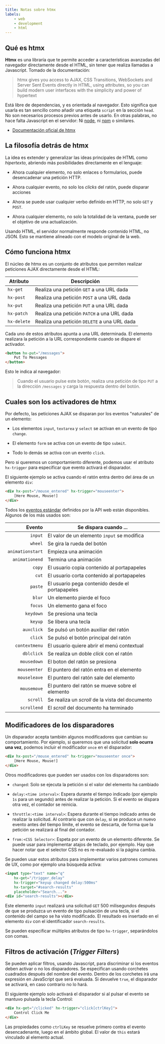 ```yaml
---
title: Notas sobre htmx
labels:
    - web
    - development
    - html
---
```


## Qué es htmx

**Htmx** es una libraría que te permite acceder a características
avanzadas del navegador directamente desde el HTML, sin tener que
realiza llamadas a Javascript. Tomado de la documentación:

> htmx gives you access to AJAX, CSS Transitions, WebSockets and
> Server Sent Events directly in HTML, using attributes, so you
> can build modern user interfaces with the simplicity and power
> of hypertext

Está libre de dependencias, y es orientada al navegador. Esto significa
que usarla es tan sencillo como añadir una etiqueta `script` en la
sección `head`. No son necesarios procesos previos antes de usarlo. En otras
palabras, no hace falta Javascript en el servidor: Ni
[node](https://nodejs.org/es), ni [npm](https://www.npmjs.com/) o similares. 

- [Documentación oficial de htmx](https://htmx.org/docs/)

## La filosofía detrás de htmx

La idea es extender y generalizar las ideas principales de HTML como
_hipertexto_, abriendo más posibilidades directamente en el lenguaje:

- Ahora cualquier elemento, no solo enlaces o formularios, puede
  desencadenar una petición HTTP.

- Ahora cualquier evento, no solo los _clicks_ del ratón, puede disparar
  acciones

- Ahora se puede usar cualquier verbo definido en HTTP, no solo `GET` y
  `POST`.

- Ahora cualquier elemento, no solo la totalidad de la ventana, puede
  ser el objetivo de una actualización.

Usando HTML, el servidor normalmente responde contenido HTML, no JSON.
Esto se mantiene alineado con el modelo original de la web.


## Cómo funciona htmx

El núcleo de htmx es un conjunto de atributos que permiten realizar peticiones
AJAX directamente desde el HTML:

| Atributo    | Descripción                                   |
|-------------|-----------------------------------------------|
| `hx-get`    | Realiza una petición `GET` a una URL dada     |
| `hx-post`   | Realiza una petición `POST` a una URL dada    |
| `hx-put`    | Realiza una petición `PUT` a una URL dada     | 
| `hx-patch`  | Realiza una petición `PATCH` a una URL dada   | 
| `hx-delete` | Realiza una petición `DELETE` a una URL dada  |

Cada uno de estos atributos apunta a una URL determinada. El elemento
realizara la petición a la URL correspondiente cuando se dispare
el activador.

```html
<button hx-put="/messages">
    Put To Messages
</button>
```

Esto le indica al navegador:

> Cuando el usuario pulse este botón, realiza una petición de tipo `PUT`
> a la dirección `/messages` y carga la respuesta dentro del botón.

## Cuales son los activadores de htmx

Por defecto, las peticiones AJAX se disparan por los eventos "naturales" de un
elemento:

- Los elementos `input`, `textarea` y `select` se activan en un evento de tipo
  `change`.

- El elemento `form` se activa con un evento de tipo `submit`.

- Todo lo demás se activa con un evento `click`.

Pero si queremos un comportamiento diferente, podemos usar el atributo
`hx-trigger` para especificar que evento activará el disparador.

El siguiente ejemplo se activa cuando el ratón entra dentro del área de
un elemento `div`:

```html
<div hx-post="/mouse_entered" hx-trigger="mouseenter">
    [Here Mouse, Mouse!]
</div>
```

Todos los [eventos
estándar](https://developer.mozilla.org/en-US/docs/Web/API/Element#events)
definidos por la API web están disponibles. Algunos de los más usados
son:

|  Evento          | Se dispara cuando ...                             |
|-----------------:|---------------------------------------------------|
| `input`          | El valor de un elemento `input` se modifica       |
| `wheel`          | Se gira la rueda del botón                        |
| `animationstart` | Empieza una animación                             |
| `animationend`   | Termina una animación                             |
| `copy`           | El usuario copia contenido al portapapeles        |
| `cut`            | El usuario corta contenido al portapapeles        |
| `paste`          | El usuario pega contenido desde el portapapeles   |
| `blur`           | Un elemento pierde el foco                        |
| `focus`          | Un elemento gana el foco                          |
| `keydown`        | Se presiona una tecla                             |
| `keyup`          | Se libera una tecla                               |
| `auxclick`       | Se pulsó un botón auxiliar del ratón              |
| `click`          | Se pulsó el botón principal del ratón             |
| `contextmenu`    | El usuario quiere abrir el menú contextual        |
| `dblclick`       | Se realiza un doble _click_ con el ratón          |
| `mousedown`      | El boton del ratón se presiona                    |
| `mouseenter`     | El puntero del ratón entra en el elemento         |
| `mouseleave`     | El puntero del ratón sale del elemento            |
| `mousemove`      | El puntero del ratón se mueve sobre el elemento   |
| `scroll`         | Se realiza un _scroll_ de la vista del documento  |
| `scrollend`      | El _scroll_ del documento ha terminado            |



## Modificadores de los disparadores

Un disparador acepta también algunos modificadores que cambian su
comportamiento. Por ejemplo, si queremos que una solicitud **solo ocurra
una vez**, podemos incluir el modificador `once` en el disparador:

```html
<div hx-post="/mouse_entered" hx-trigger="mouseenter once">
    [Here Mouse, Mouse!]
</div>
```

Otros modificadores que pueden ser usados con los disparadores son:

- `changed`: Solo se ejecuta la petición si el valor del elemento ha
  cambiado

- `delay:<time interval>`: Espera durante el tiempo indicado (por
  ejemplo `1s` para un segundo) antes de realizar la petición. Si el
  evento se dispara otra vez, el contador se reinicia.

- `throttle:<time interval>`: Espera durante el tiempo indicado antes de
  realizar la solicitud. Al contrario que con `delay`, si se produce un
  nuevo evento antes del tiempo límite, el evento se descarta, de forma
  que la petición se realizará al final del contador.

- `from:<CSS Selector>`: Espeta por un evento de un elemento diferente.
  Se puede usar para implementar atajos de teclado, por ejemplo. Hay que
  hacer notar que el selector CSS no es re-evaluado si la página cambia.

Se pueden usar estos atributos para implementar varios patrones comunes
de UX, como por ejemplo una búsqueda activa:


```html
<input type="text" name="q"
    hx-get="/trigger_delay"
    hx-trigger="keyup changed delay:500ms"
    hx-target="#search-results"
    placeholder="Search...">
<div id="search-results"></div>
```

Este elemento `input` realizará una solicitud `GET` 500 milisegundos
después de que se produzca un evento de tipo pulsación de una tecla, si
el contenido del campo se ha visto modificado. El resultado es insertado
en el elemento `div` con el identificador `search-results`.

Se pueden especificar múltiples atributos de tipo `hx-trigger`,
separándolos con comas.

## Filtros de activación (_Trigger Filters_)

Se pueden aplicar filtros, usando Javascript, para discriminar si los
eventos deben activar o no los disparadores. Se especifican usando
corchetes cuadrados después del nombre del evento. Dentro de los
corchetes irá una expresión en JavaScript que será evaluada. Si devuelve
`true`, el disparador se activará, en caso contrario no lo hará.

El siguiente ejemplo solo activará el disparador si al pulsar el evento
se mantuvo pulsada la tecla Control:

```html
<div hx-get="/clicked" hx-trigger="click[ctrlKey]">
    Control Click Me
</div>
```

Las propiedades como `ctrlLKey` se resuelve primero contra el evento
desencadenante, luego en el ámbito global. El valor de `this` estará
vinculado al elemento actual.

